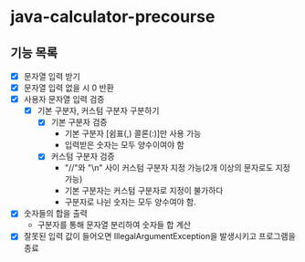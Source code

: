 # java-calculator-precourse

## 기능 목록
- [x] 문자열 입력 받기
- [x] 문자열 입력 없을 시 0 반환
- [x] 사용자 문자열 입력 검증
  - [x] 기본 구분자, 커스텀 구분자 구분하기
    - [x] 기본 구분자 검증
      - 기본 구분자 [쉼표(,) 콜론(:)]만 사용 가능
      - 입력받은 숫자는 모두 양수이여야 함
    - [x] 커스텀 구분자 검증
      - "//"와 "\n" 사이 커스텀 구분자 지정 가능(2개 이상의 문자로도 지정 가능)
      - 기본 구분자는 커스텀 구분자로 지정이 불가하다
      - 구분자로 나뉜 숫자는 모두 양수여야 함.
- [x] 숫자들의 합을 출력
  - 구분자를 통해 문자열 분리하여 숫자들 합 계산
- [x] 잘못된 입력 값이 들어오면 IllegalArgumentException을 발생시키고 프로그램을 종료